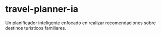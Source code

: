 # travel-planner-ia
Un planificador inteligente enfocado en realizar recomendaciones sobre destinos turísticos familiares.